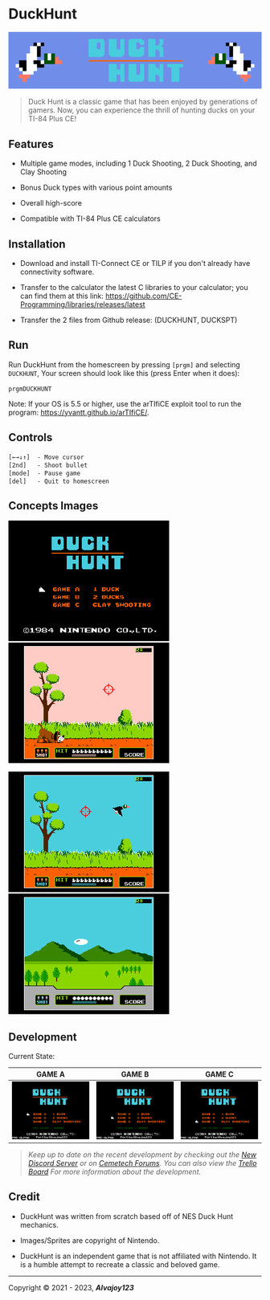 # DuckHunt 

<html>
<center>
<img src="./images/banner.png"></img>
</center>
</html>

> Duck Hunt is a classic game that has been enjoyed by generations of gamers. Now, you can experience the thrill of hunting ducks on your TI-84 Plus CE!

## Features

* Multiple game modes, including 1 Duck Shooting, 2 Duck Shooting, and Clay Shooting

* Bonus Duck types with various point amounts

* Overall high-score

* Compatible with TI-84 Plus CE calculators

## Installation

* Download and install TI-Connect CE or TILP if you don't already have connectivity software.

* Transfer to the calculator the latest C libraries to your calculator; you can find them at this link:
  https://github.com/CE-Programming/libraries/releases/latest

* Transfer the 2 files from Github release: (DUCKHUNT, DUCKSPT)

## Run

Run DuckHunt from the homescreen by pressing `[prgm]` and selecting `DUCKHUNT`,
Your screen should look like this (press Enter when it does):

    prgmDUCKHUNT

Note: If your OS is 5.5 or higher, use the arTIfiCE exploit tool to run the program: https://yvantt.github.io/arTIfiCE/.


## Controls 

    [←→↓↑]  - Move cursor 
    [2nd]   - Shoot bullet
    [mode]  - Pause game
    [del]   - Quit to homescreen


## Concepts Images

![](./images/CONCEPTS/menu.png) ![](./images/CONCEPTS/game_a.png)

![](./images/CONCEPTS/game_b.png) ![](./images/CONCEPTS/game_c.png)

## Development
Current State:

| GAME A                                            | GAME B                                            | GAME C                                            |
| ------------------------------------------------- | ------------------------------------------------- | ------------------------------------------------- |
| ![](./images/SCREENSHOTS/GAME%20A/SHOWCASE_1.png) | ![](./images/SCREENSHOTS/GAME%20B/SHOWCASE_1.png) | ![](./images/SCREENSHOTS/GAME%20C/SHOWCASE_1.png) |


> *Keep up to date on the recent development by checking out the [New Discord Server](https://discord.gg/xyUZgnD4UJ "New Discord Server") or on [Cemetech Forums](https://www.cemetech.net/forum/viewtopic.php?t=15070 "Cemetech Forums"). You can also view the [Trello Board](https://trello.com/b/NkkezsJu/duckhunt-development-c) For more information about the development.*

## Credit

* DuckHunt was written from scratch based off of NES Duck Hunt mechanics. 

* Images/Sprites are copyright of Nintendo.

* DuckHunt is an independent game that is not affiliated with Nintendo. It is a humble attempt to recreate a classic and beloved game.

------------

 Copyright &copy; 2021 - 2023, ***Alvajoy123***
